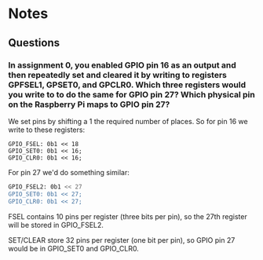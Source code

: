 # Notes

## Questions

### In assignment 0, you enabled GPIO pin 16 as an output and then repeatedly set and cleared it by writing to registers GPFSEL1, GPSET0, and GPCLR0. Which three registers would you write to to do the same for GPIO pin 27? Which physical pin on the Raspberry Pi maps to GPIO pin 27?

We set pins by shifting a 1 the required number of places. So for pin 16 we write to these registers:

```
GPIO_FSEL: 0b1 << 18
GPIO_SET0: 0b1 << 16;
GPIO_CLR0: 0b1 << 16;
```

For pin 27 we'd do something similar:

```bash
GPIO_FSEL2: 0b1 << 27
GPIO_SET0: 0b1 << 27;
GPIO_CLR0: 0b1 << 27;
```

FSEL contains 10 pins per register (three bits per pin), so the 27th register will be stored in GPIO_FSEL2.

SET/CLEAR store 32 pins per register (one bit per pin), so GPIO pin 27 would be in GPIO_SET0 and GPIO_CLR0.